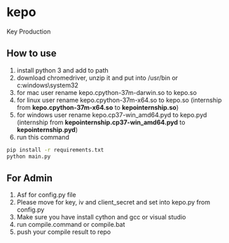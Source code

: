 # kepo
Key Production

## How to use
1. install python 3 and add to path
2. download chromedriver, unzip it and put into /usr/bin or c:windows\system32
3. for mac user rename kepo.cpython-37m-darwin.so to kepo.so
4. for linux user rename kepo.cpython-37m-x64.so to kepo.so (internship from **kepo.cpython-37m-x64.so** to **kepointernship.so**)
5. for windows user rename kepo.cp37-win_amd64.pyd to kepo.pyd (internship from **kepointernship.cp37-win_amd64.pyd** to **kepointernship.pyd**)
6. run this command

```sh
pip install -r requirements.txt
python main.py
```

## For Admin
1. Asf for config.py file
2. Please move for key, iv and client\_secret and set into kepo.py from config.py
3. Make sure you have install cython and gcc or visual studio
4. run compile.command or compile.bat
5. push your compile result to repo
